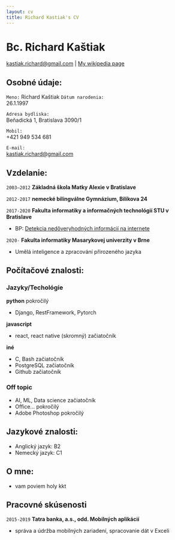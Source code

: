 ```yaml
---
layout: cv
title: Richard Kastiak's CV
---
```

# Bc. Richard Kaštiak

<div id="webaddress">
<a href="kastiak.richard@gmail.com">kastiak.richard@gmail.com</a>
| <a href="http://en.wikipedia.org/wiki/Isaac_Newton">My wikipedia page</a>
</div>

## Osobné údaje:
`Meno:`
Richard Kaštiak
`Dátum narodenia:`	
26.1.1997

`Adresa bydliska:`	
Beňadická 1, Bratislava 3090/1

`Mobil:`	
+421 949 534 681

`E-mail:`	
kastiak.richard@gmail.com

## Vzdelanie:
`2003–2012`
__Základná škola Matky Alexie v Bratislave__

`2012-2017`
__nemecké bilingválne Gymnázium, Bilíkova 24__

`2017-2020`
__Fakulta informatiky a informačných technológií STU v Bratislave__
- BP: [Detekcia nedôveryhodných informácií na internete](http://opac.crzp.sk/?fn=detailBiblioForm&sid=F0D9EA643ED404031EEE171BE0B8&seo=CRZP-detail-kniha)

`2020-`
__Fakulta informatiky Masarykovej univerzity v Brne__
- Umělá inteligence a zpracování přirozeného jazyka

## Počítačové znalosti:

### Jazyky/Techológie

__python__             pokročilý
- Django, RestFramework, Pytorch       

__javascript__         
- react, react native (skromný) začiatočník

__iné__
- C, Bash             začiatočník
- PostgreSQL          začiatočník
- Github              začiatočník

### Off topic
- AI, ML, Data science  začiatočník
- Office...             pokročilý
- Adobe Photoshop       pokročilý

## Jazykové znalosti:
- Anglický jazyk: B2
- Nemecký jazyk:  C1

## O mne:
- vam poviem holy kkt

## Pracovné skúsenosti
`2015-2019`
__Tatra banka, a.s., odd. Mobilných aplikácií__
- správa a údržba mobilných zariadení, spracovanie dát v Exceli


<!-- ### Footer

Last updated: May 2013 -->


